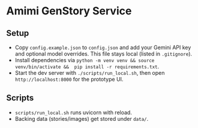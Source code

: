 # Amimi GenStory Service

## Setup

- Copy `config.example.json` to `config.json` and add your Gemini API key and 
  optional model overrides. This file stays local (listed in `.gitignore`).
- Install dependencies via `python -m venv venv && source venv/bin/activate && 
  pip install -r requirements.txt`.
- Start the dev server with `./scripts/run_local.sh`, then open 
  `http://localhost:8000` for the prototype UI.

## Scripts

- `scripts/run_local.sh` runs uvicorn with reload.
- Backing data (stories/images) get stored under `data/`.

